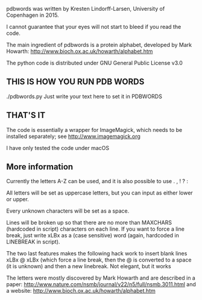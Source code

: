 pdbwords was written by Kresten Lindorff-Larsen, University of Copenhagen in 2015.

I cannot guarantee that your eyes will not start to bleed if you read the code.

The main ingredient of pdbwords is a protein alphabet, developed by Mark Howarth:
http://www.bioch.ox.ac.uk/howarth/alphabet.htm

The python code is distributed under GNU General Public License v3.0

## THIS IS HOW YOU RUN PDB WORDS ##
./pdbwords.py Just write your text here to set it in PDBWORDS
## THAT'S IT ##

The code is essentially a wrapper for ImageMagick, which needs to be installed separately; see
http://www.imagemagick.org

I have only tested the code under macOS

## More information ##
Currently the letters A-Z can be used, and it is also possible to use . , ! ? :

All letters will be set as uppercase letters, but you can input as either lower or upper.

Every unknown characters will be set as a space.

Lines will be broken up so that there are no more than MAXCHARS (hardcoded in script) characters on each line. If you want to force a line break, just write xLBx as a (case sensitive) word (again, hardcoded in LINEBREAK in script).

The two last features makes the following hack work to insert blank lines xLBx @ xLBx (which force a line break, then the @ is converted to a space (it is unknown) and then a new linebreak. Not elegant, but it works

The letters were mostly discovered by Mark Howarth and are described in a paper:
http://www.nature.com/nsmb/journal/v22/n5/full/nsmb.3011.html
and a website:
http://www.bioch.ox.ac.uk/howarth/alphabet.htm
